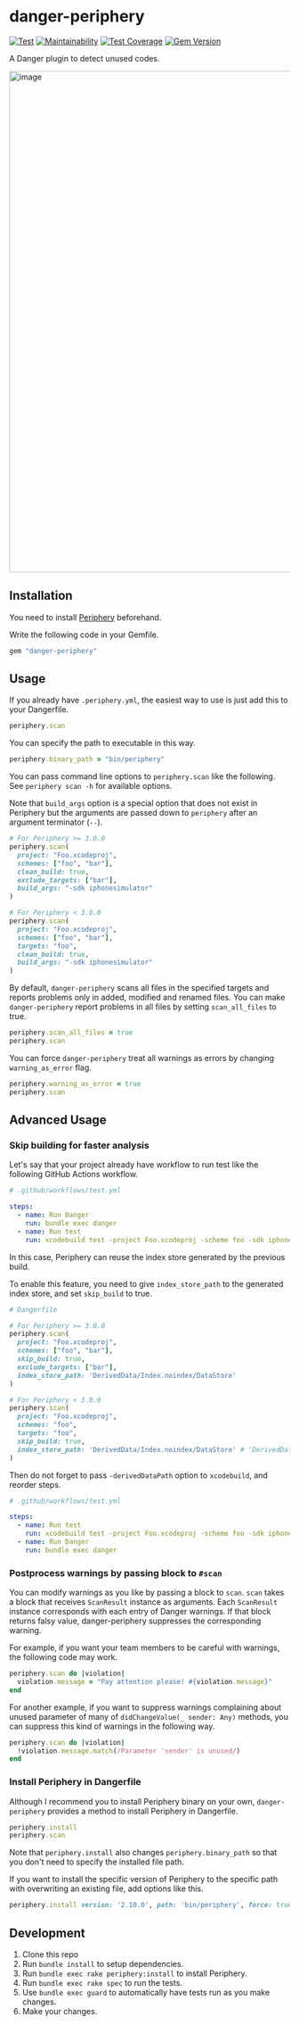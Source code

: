 # danger-periphery

[![Test](https://github.com/manicmaniac/danger-periphery/actions/workflows/test.yml/badge.svg)](https://github.com/manicmaniac/danger-periphery/actions/workflows/test.yml)
[![Maintainability](https://api.codeclimate.com/v1/badges/1006dd155fc527b2b687/maintainability)](https://codeclimate.com/github/manicmaniac/danger-periphery/maintainability)
[![Test Coverage](https://api.codeclimate.com/v1/badges/1006dd155fc527b2b687/test_coverage)](https://codeclimate.com/github/manicmaniac/danger-periphery/test_coverage)
[![Gem Version](https://badge.fury.io/rb/danger-periphery.svg)](https://badge.fury.io/rb/danger-periphery)

A Danger plugin to detect unused codes.

<img width="899" alt="image" src="https://user-images.githubusercontent.com/1672393/181256005-40842f99-d504-4be8-a0e5-5df144f939d7.png">

## Installation

You need to install [Periphery](https://github.com/peripheryapp/periphery) beforehand.

Write the following code in your Gemfile.

```ruby
gem "danger-periphery"
```

## Usage

If you already have `.periphery.yml`, the easiest way to use is just add this to your Dangerfile.

```ruby
periphery.scan
```

You can specify the path to executable in this way.

```ruby
periphery.binary_path = "bin/periphery"
```

You can pass command line options to `periphery.scan` like the following.
See `periphery scan -h` for available options.

Note that `build_args` option is a special option that does not exist in Periphery but the arguments are passed down to `periphery` after an argument terminator (`--`).

```ruby
# For Periphery >= 3.0.0
periphery.scan(
  project: "Foo.xcodeproj",
  schemes: ["foo", "bar"],
  clean_build: true,
  exclude_targets: ["bar"],
  build_args: "-sdk iphonesimulator"
)

# For Periphery < 3.0.0
periphery.scan(
  project: "Foo.xcodeproj",
  schemes: ["foo", "bar"],
  targets: "foo",
  clean_build: true,
  build_args: "-sdk iphonesimulator"
)
```

By default, `danger-periphery` scans all files in the specified targets and reports problems only in added, modified and renamed files.
You can make `danger-periphery` report problems in all files by setting `scan_all_files` to true.

```ruby
periphery.scan_all_files = true
periphery.scan
```

You can force `danger-periphery` treat all warnings as errors by changing `warning_as_error` flag.

```ruby
periphery.warning_as_error = true
periphery.scan
```

## Advanced Usage

### Skip building for faster analysis

Let's say that your project already have workflow to run test like the following GitHub Actions workflow.

```yaml
# .github/workflows/test.yml

steps:
  - name: Run Danger
    run: bundle exec danger
  - name: Run test
    run: xcodebuild test -project Foo.xcodeproj -scheme foo -sdk iphonesimulator -arch arm64
```

In this case, Periphery can reuse the index store generated by the previous build.

To enable this feature, you need to give `index_store_path` to the generated index store, and set `skip_build` to true.

```ruby
# Dangerfile

# For Periphery >= 3.0.0
periphery.scan(
  project: "Foo.xcodeproj",
  schemes: ["foo", "bar"],
  skip_build: true,
  exclude_targets: ["bar"],
  index_store_path: 'DerivedData/Index.noindex/DataStore'
)

# For Periphery < 3.0.0
periphery.scan(
  project: "Foo.xcodeproj",
  schemes: "foo",
  targets: "foo",
  skip_build: true,
  index_store_path: 'DerivedData/Index.noindex/DataStore' # 'DerivedData/Index/DataStore' in Xcode 13 or earlier.
)
```

Then do not forget to pass `-derivedDataPath` option to `xcodebuild`, and reorder steps.

```yaml
# .github/workflows/test.yml

steps:
  - name: Run test
    run: xcodebuild test -project Foo.xcodeproj -scheme foo -sdk iphonesimulator -arch arm64 -derivedDataPath DerivedData
  - name: Run Danger
    run: bundle exec danger
```

### Postprocess warnings by passing block to `#scan`

You can modify warnings as you like by passing a block to `scan`.
`scan` takes a block that receives `ScanResult` instance as arguments.
Each `ScanResult` instance corresponds with each entry of Danger warnings.
If that block returns falsy value, danger-periphery suppresses the corresponding warning.

For example, if you want your team members to be careful with warnings, the following code may work.

```ruby
periphery.scan do |violation|
  violation.message = "Pay attention please! #{violation.message}"
end
```

For another example, if you want to suppress warnings complaining about unused parameter of many of `didChangeValue(_ sender: Any)` methods, you can suppress this kind of warnings in the following way.

```ruby
periphery.scan do |violation|
  !violation.message.match(/Parameter 'sender' is unused/)
end
```

### Install Periphery in Dangerfile

Although I recommend you to install Periphery binary on your own, `danger-periphery` provides a method to install Periphery in Dangerfile.

```ruby
periphery.install
periphery.scan
```

Note that `periphery.install` also changes `periphery.binary_path` so that you don't need to specify the installed file path.

If you want to install the specific version of Periphery to the specific path with overwriting an existing file, add options like this.

```ruby
periphery.install version: '2.10.0', path: 'bin/periphery', force: true
```

## Development

1. Clone this repo
2. Run `bundle install` to setup dependencies.
3. Run `bundle exec rake periphery:install` to install Periphery.
4. Run `bundle exec rake spec` to run the tests.
5. Use `bundle exec guard` to automatically have tests run as you make changes.
6. Make your changes.
